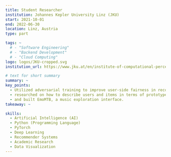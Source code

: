 ```yaml
---
title: Student Researcher
institution: Johannes Kepler University Linz (JKU)
start: 2021-10-01
end: 2022-06-30
location: Linz, Austria
type: part

tags: ~
  # - "Software Engineering"
  # - "Backend Development"
  # - "Cloud Computing"
logo: logos/JKU-cropped.svg
institution_url: https://www.jku.at/en/institute-of-computational-perception/

# text for short summary
summary: ~
key_points: 
  - Utilized adversarial training to improve user-side fairness in recommender systems, 
  - researched on how to describe users and items in terms of prototypes, 
  - and built EmoMTB, a music exploration interface.
takeaway: ~

skills: 
  - Artificial Intelligence (AI)
  - Python (Programming Language)
  - PyTorch
  - Deep Learning
  - Recommender Systems
  - Academic Research
  - Data Visualization
---
```

